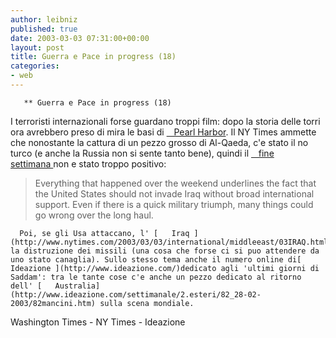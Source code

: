 ```yaml
---
author: leibniz
published: true
date: 2003-03-03 07:31:00+00:00
layout: post
title: Guerra e Pace in progress (18) 
categories:
- web
---
```


	   ** Guerra e Pace in progress (18)   
 I terroristi internazionali forse guardano troppi film: dopo la storia delle torri ora avrebbero preso di mira le basi di  [   Pearl Harbor][1]. Il NY Times ammette che nonostante la cattura di un pezzo grosso di Al-Qaeda, c'e stato il no turco (e anche la Russia non si sente tanto bene), quindi il  [   fine settimana ][2]non e stato troppo positivo: 

 

>   
> 
>   Everything that happened over the weekend underlines the fact that the United States should not invade Iraq without broad international support. Even if there is a quick military triumph, many things could go wrong over the long haul. 

 

	  Poi, se gli Usa attaccano, l' [   Iraq ](http://www.nytimes.com/2003/03/03/international/middleeast/03IRAQ.html)interromperebbe la distruzione dei missili (una cosa che forse ci si puo attendere da uno stato canaglia). Sullo stesso tema anche il numero online di[   Ideazione ](http://www.ideazione.com/)dedicato agli 'ultimi giorni di Saddam': tra le tante cose c'e anche un pezzo dedicato al ritorno dell' [   Australia](http://www.ideazione.com/settimanale/2.esteri/82_28-02-2003/82mancini.htm) sulla scena mondiale. 
Washington Times - NY Times - Ideazione

[1]:	http://www.washtimes.com/national/20030303-104.htm
[2]:	http://www.nytimes.com/2003/03/03/opinion/03MON1.html